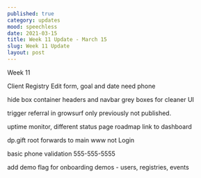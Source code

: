 ```yaml
---
published: true
category: updates
mood: speechless
date: 2021-03-15
title: Week 11 Update - March 15
slug: Week 11 Update
layout: post
---
```




Week 11

Client Registry Edit form, goal and date
 need phone

hide box container headers and navbar grey boxes for cleaner UI

trigger referral in growsurf only previously not published.

uptime monitor, different status page
roadmap link to dashboard

dp.gift root forwards to main www not Login

basic phone validation 555-555-5555

add demo flag for onboarding demos   - users, registries, events



